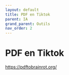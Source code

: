 ```yaml
---
layout: default
title: PDF en Tiktok
parent: IA
grand_parent: Outils
nav_order: 2
---
```


# PDF en Tiktok
https://pdftobrainrot.org/
